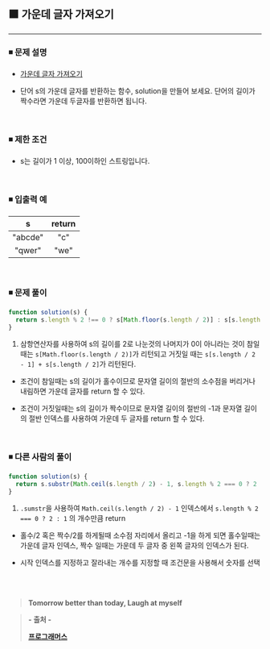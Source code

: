 ## ⬛ 가운데 글자 가져오기

---

### ◾ 문제 설명

- [가운데 글자 가져오기](https://programmers.co.kr/learn/courses/30/lessons/12903)

- 단어 s의 가운데 글자를 반환하는 함수, solution을 만들어 보세요.
  단어의 길이가 짝수라면 가운데 두글자를 반환하면 됩니다.

<br>

### ◾ 제한 조건

- s는 길이가 1 이상, 100이하인 스트링입니다.

<br>

### ◾ 입출력 예

|    s    | return |
| :-----: | :----: |
| "abcde" |  "c"   |
| "qwer"  |  "we"  |

<br>

### ◾ 문제 풀이

```javascript
function solution(s) {
  return s.length % 2 !== 0 ? s[Math.floor(s.length / 2)] : s[s.length / 2 - 1] + s[s.length / 2];
}
```

1. 삼항연산자를 사용하여 s의 길이를 2로 나눈것의 나머지가 0이 아니라는 것이 참일때는 `s[Math.floor(s.length / 2)]`가 리턴되고 거짓일 때는 `s[s.length / 2 - 1] + s[s.length / 2]`가 리턴된다.

- 조건이 참일때는 s의 길이가 홀수이므로 문자열 길이의 절반의 소수점을 버리거나 내림하면 가운데 글자를 return 할 수 있다.

- 조건이 거짓일때는 s의 길이가 짝수이므로 문자열 길이의 절반의 -1과 문자열 길이의 절반 인덱스를 사용하여 가운데 두 글자를 return 할 수 있다.

<br>

### ◾ 다른 사람의 풀이

```javascript
function solution(s) {
  return s.substr(Math.ceil(s.length / 2) - 1, s.length % 2 === 0 ? 2 : 1);
}
```

1. `.sumstr`을 사용하여 `Math.ceil(s.length / 2) - 1` 인덱스에서 `s.length % 2 === 0 ? 2 : 1` 의 개수만큼 return

- 홀수/2 혹은 짝수/2를 하게될때 소수점 자리에서 올리고 -1을 하게 되면 홀수일때는 가운데 글자 인덱스, 짝수 일때는 가운데 두 글자 중 왼쪽 글자의 인덱스가 된다.

- 시작 인덱스를 지정하고 잘라내는 개수를 지정할 때 조건문을 사용해서 숫자를 선택

<br><br>

> **Tomorrow better than today, Laugh at myself**

> **- 출처 -**
>
> **[프로그래머스](https://programmers.co.kr/learn/challenges)**
